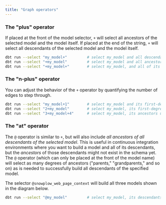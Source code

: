 ```yaml
---
title: "Graph operators"
---
```


### The "plus" operator
If placed at the front of the model selector, `+` will select all ancestors of the selected model and the model itself. If placed at the end of the string, `+` will select all descendants of the selected model and the model itself.


   ```bash
dbt run --select "my_model+"         # select my_model and all descendants
dbt run --select "+my_model"         # select my_model and all ancestors
dbt run --select "+my_model+"        # select my_model, and all of its ancestors and descendants
  ```


### The "n-plus" operator

You can adjust the behavior of the `+` operator by quantifying the number of edges
to step through.


  ```bash
dbt run --select "my_model+1"        # select my_model and its first-degree descendants
dbt run --select "2+my_model"        # select my_model, its first-degree ancestors ("parents"), and its second-degree ancestors ("grandparents")
dbt run --select "3+my_model+4"      # select my_model, its ancestors up to the 3rd degree, and its descendants down to the 4th degree
  ```


### The "at" operator
The `@` operator is similar to `+`, but will also include _all ancestors of all descendants of the selected model_. This is useful in continuous integration environments where you want to build a model and all of its descendants, but the _ancestors_ of those descendants might not exist in the schema yet. The `@` operator (which can only be placed at the front of the model name) will select as many degrees of ancestors ("parents," "grandparents," and so on) as is needed to successfully build all descendants of the specified model. 

The selector `@snowplow_web_page_context` will build all three models shown in the diagram below.

<Lightbox src="/img/docs/running-a-dbt-project/command-line-interface/1643e30-Screen_Shot_2019-03-11_at_7.18.20_PM.png" title="@snowplow_web_page_context will select all of the models shown here"/>

```bash
dbt run --select "@my_model"         # select my_model, its descendants, and the ancestors of its descendants
```
